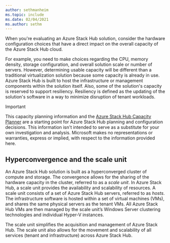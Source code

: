 ```yaml
---
author: sethmanheim
ms.topic: include
ms.date: 02/04/2021
ms.author: sethm
---
```


When you're evaluating an Azure Stack Hub solution, consider the hardware configuration choices that have a direct impact on the overall capacity of the Azure Stack Hub cloud.

For example, you need to make choices regarding the CPU, memory density, storage configuration, and overall solution scale or number of servers. However, determining usable capacity will be different than a traditional virtualization solution because some capacity is already in use. Azure Stack Hub is built to host the infrastructure or management components within the solution itself. Also, some of the solution's capacity is reserved to support resiliency. Resiliency is defined as the updating of the solution's software in a way to minimize disruption of tenant workloads.

> [!IMPORTANT]
> This capacity planning information and the [Azure Stack Hub Capacity Planner](https://aka.ms/azstackcapacityplanner) are a starting point for Azure Stack Hub planning and configuration decisions. This information isn't intended to serve as a substitute for your own investigation and analysis. Microsoft makes no representations or warranties, express or implied, with respect to the information provided here.

## Hyperconvergence and the scale unit

An Azure Stack Hub solution is built as a hyperconverged cluster of compute and storage. The convergence allows for the sharing of the hardware capacity in the cluster, referred to as a *scale unit*. In Azure Stack Hub, a scale unit provides the availability and scalability of resources. A scale unit consists of a set of Azure Stack Hub servers, referred to as *hosts*. The infrastructure software is hosted within a set of virtual machines (VMs), and shares the same physical servers as the tenant VMs. All Azure Stack Hub VMs are then managed by the scale unit’s Windows Server clustering technologies and individual Hyper-V instances.

The scale unit simplifies the acquisition and management of Azure Stack Hub. The scale unit also allows for the movement and scalability of all services (tenant and infrastructure) across Azure Stack Hub.
